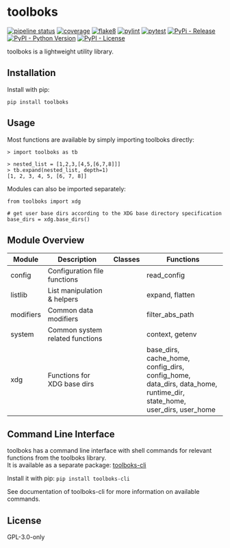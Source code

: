 # toolboks

[![pipeline status](https://gitlab.com/toolboks/toolboks/badges/main/pipeline.svg)](https://gitlab.com/toolboks/toolboks/-/pipelines)
[![coverage](https://gitlab.com/toolboks/toolboks/badges/main/coverage.svg)](https://gitlab.com/toolboks/toolboks/-/jobs)
[![flake8](https://gitlab.com/toolboks/toolboks/-/jobs/artifacts/main/raw/flake8/flake8.svg?job=flake8:%20[3.11])](https://gitlab.com/toolboks/toolboks/-/jobs/)
[![pylint](https://gitlab.com/toolboks/toolboks/-/jobs/artifacts/main/raw/pylint/pylint.svg?job=pylint:%20[3.11])](https://gitlab.com/toolboks/toolboks/-/jobs/)
[![pytest](https://gitlab.com/toolboks/toolboks/-/jobs/artifacts/main/raw/pytest/pytest.svg?job=pytest:%20[3.11])](https://gitlab.com/toolboks/toolboks/-/jobs/)
[![PyPi - Release](https://img.shields.io/pypi/v/toolboks)](https://pypi.org/project/toolboks/)
[![PyPI - Python Version](https://img.shields.io/pypi/pyversions/toolboks)](https://pypi.org/project/toolboks/)
[![PyPI - License](https://img.shields.io/pypi/l/toolboks?color=blue)](https://pypi.org/project/toolboks/)

toolboks is a lightweight utility library.


## Installation

Install with pip:

`pip install toolboks`


## Usage

Most functions are available by simply importing toolboks directly:

```
> import toolboks as tb

> nested_list = [1,2,3,[4,5,[6,7,8]]]
> tb.expand(nested_list, depth=1)
[1, 2, 3, 4, 5, [6, 7, 8]]
```


Modules can also be imported separately:

```
from toolboks import xdg

# get user base dirs according to the XDG base directory specification
base_dirs = xdg.base_dirs()
```

## Module Overview

| Module    | Description                     | Classes | Functions       |
|-----------|---------------------------------|---------|-----------------|
| config    | Configuration file functions    |         | read_config     |
| listlib   | List manipulation & helpers     |         | expand, flatten |
| modifiers | Common data modifiers           |         | filter_abs_path |
| system    | Common system related functions |         | context, getenv |
| xdg       | Functions for XDG base dirs     |         | base_dirs, cache_home, config_dirs, config_home,<br> data_dirs, data_home, runtime_dir, state_home,<br> user_dirs, user_home |


## Command Line Interface
toolboks has a command line interface with shell commands for relevant functions from the toolboks library.  
It is available as a separate package: [toolboks-cli](https://pypi.org/project/toolboks-cli/)

Install it with pip:
`pip install toolboks-cli`

See documentation of toolboks-cli for more information on available commands.


## License

GPL-3.0-only
